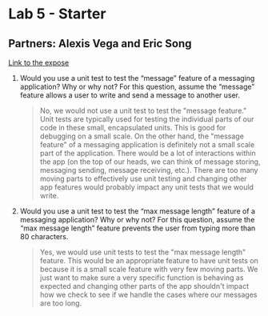 # Lab 5 - Starter

## Partners: Alexis Vega and Eric Song 


[Link to the expose](https://alexisvvega.github.io/Lab5_Starter/expose.html)  

1) Would you use a unit test to test the “message” feature of a messaging application? Why or why not? For this question, assume the “message” feature allows a user to write and send a message to another user.
   
   > No, we would not use a unit test to test the "message feature." Unit tests are typically used for testing the individual parts of our code in these small, encapsulated units. This is good for debugging on a small scale. On the other hand, the "message feature" of a messaging application is definitely not a small scale part of the application. There would be a lot of interactions within the app (on the top of our heads, we can think of message storing, messaging sending, message receiving, etc.). There are too many moving parts to effectively use unit testing and changing other app features would probably impact any unit tests that we would write.

2) Would you use a unit test to test the “max message length” feature of a messaging application? Why or why not? For this question, assume the “max message length” feature prevents the user from typing more than 80 characters.
   
   > Yes, we would use unit tests to test the "max message length" feature. This would be an appropriate feature to have unit tests on because it is a small scale feature with very few moving parts. We just want to make sure a very specific function is behaving as expected and changing other parts of the app shouldn't impact how we check to see if we handle the cases where our messages are too long. 

